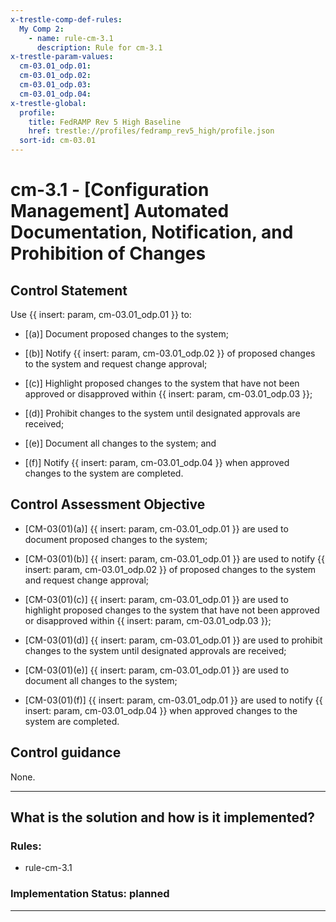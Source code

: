 ```yaml
---
x-trestle-comp-def-rules:
  My Comp 2:
    - name: rule-cm-3.1
      description: Rule for cm-3.1
x-trestle-param-values:
  cm-03.01_odp.01:
  cm-03.01_odp.02:
  cm-03.01_odp.03:
  cm-03.01_odp.04:
x-trestle-global:
  profile:
    title: FedRAMP Rev 5 High Baseline
    href: trestle://profiles/fedramp_rev5_high/profile.json
  sort-id: cm-03.01
---
```


# cm-3.1 - \[Configuration Management\] Automated Documentation, Notification, and Prohibition of Changes

## Control Statement

Use {{ insert: param, cm-03.01_odp.01 }} to:

- \[(a)\] Document proposed changes to the system;

- \[(b)\] Notify {{ insert: param, cm-03.01_odp.02 }} of proposed changes to the system and request change approval;

- \[(c)\] Highlight proposed changes to the system that have not been approved or disapproved within {{ insert: param, cm-03.01_odp.03 }};

- \[(d)\] Prohibit changes to the system until designated approvals are received;

- \[(e)\] Document all changes to the system; and

- \[(f)\] Notify {{ insert: param, cm-03.01_odp.04 }} when approved changes to the system are completed.

## Control Assessment Objective

- \[CM-03(01)(a)\] {{ insert: param, cm-03.01_odp.01 }} are used to document proposed changes to the system;

- \[CM-03(01)(b)\] {{ insert: param, cm-03.01_odp.01 }} are used to notify {{ insert: param, cm-03.01_odp.02 }} of proposed changes to the system and request change approval;

- \[CM-03(01)(c)\] {{ insert: param, cm-03.01_odp.01 }} are used to highlight proposed changes to the system that have not been approved or disapproved within {{ insert: param, cm-03.01_odp.03 }};

- \[CM-03(01)(d)\] {{ insert: param, cm-03.01_odp.01 }} are used to prohibit changes to the system until designated approvals are received;

- \[CM-03(01)(e)\] {{ insert: param, cm-03.01_odp.01 }} are used to document all changes to the system;

- \[CM-03(01)(f)\] {{ insert: param, cm-03.01_odp.01 }} are used to notify {{ insert: param, cm-03.01_odp.04 }} when approved changes to the system are completed.

## Control guidance

None.

______________________________________________________________________

## What is the solution and how is it implemented?

<!-- For implementation status enter one of: implemented, partial, planned, alternative, not-applicable -->

<!-- Note that the list of rules under ### Rules: is read-only and changes will not be captured after assembly to JSON -->

<!-- Add control implementation description here for control: cm-3.1 -->

### Rules:

  - rule-cm-3.1

### Implementation Status: planned

______________________________________________________________________
